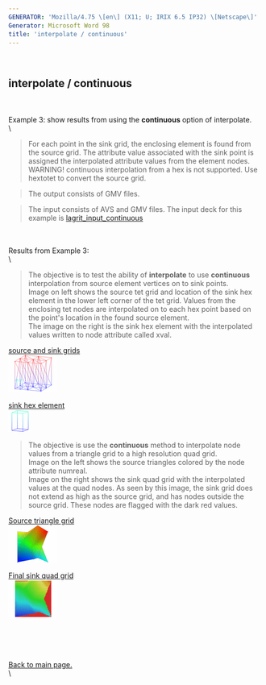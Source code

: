 ```yaml
---
GENERATOR: 'Mozilla/4.75 \[en\] (X11; U; IRIX 6.5 IP32) \[Netscape\]'
Generator: Microsoft Word 98
title: 'interpolate / continuous'
---
```


 

interpolate / continuous
------------------------

\
\
Example 3: show results from using the **continuous** option of
interpolate.\
\

> For each point in the sink grid, the enclosing element is found from
> the source grid. The attribute value associated with the sink point is
> assigned the interpolated attribute values from the element nodes.
> WARNING! continuous interpolation from a hex is not supported. Use
> hextotet to convert the source grid.

> The output consists of GMV files.

> The input consists of AVS and GMV files. The input deck for this
> example is
> [lagrit\_input\_continuous](../input_output/lagrit_input_continuous)

\
\
Results from Example 3:\
\

> The objective is to test the ability of **interpolate** to use
> **continuous** interpolation from source element vertices on to sink
> points.\
> Image on left shows the source tet grid and location of the sink hex
> element in the lower left corner of the tet grid. Values from the
> enclosing tet nodes are interpolated on to each hex point based on the
> point's location in the found source element.\
> The image on the right is the sink hex element with the interpolated
> values written to node attribute called xval.

[source and sink grids](image/con01_src.gif)\
[![](image/con01_src_TN.GIF)](image/con01_src.gif)

[sink hex element](image/con01_sink.gif)\
[![](image/con01_sink_TN.GIF)](image/con01_sink.gif)

> The objective is use the **continuous** method to interpolate node
> values from a triangle grid to a high resolution quad grid.\
> Image on the left shows the source triangles colored by the node
> attribute numreal.\
> Image on the right shows the sink quad grid with the interpolated
> values at the quad nodes. As seen by this image, the sink grid does
> not extend as high as the source grid, and has nodes outside the
> source grid. These nodes are flagged with the dark red values.

[Source triangle grid](image/con02_src.gif)\
[![](image/con02_src_TN.GIF)](image/con02_src.gif)

[Final sink quad grid](image/con02_sink.gif)\
[![](image/con02_sink_TN.GIF)](image/con02_sink.gif)

\
\
\
\
[Back to main page.](main_interpolate.md#DEMOS)\
\
